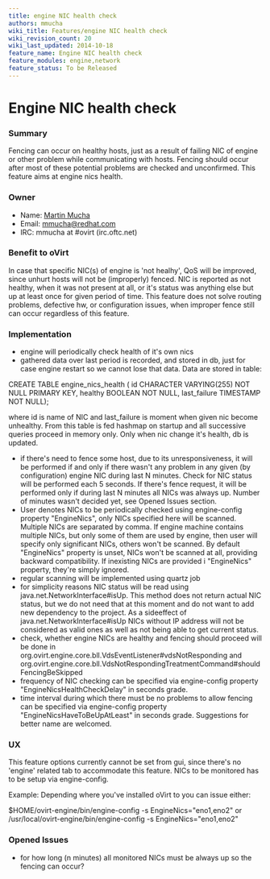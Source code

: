 ```yaml
---
title: engine NIC health check
authors: mmucha
wiki_title: Features/engine NIC health check
wiki_revision_count: 20
wiki_last_updated: 2014-10-18
feature_name: Engine NIC health check
feature_modules: engine,network
feature_status: To be Released
---
```


# Engine NIC health check

### Summary

Fencing can occur on healthy hosts, just as a result of failing NIC of engine or other problem while communicating with hosts. Fencing should occur after most of these potential problems are checked and unconfirmed. This feature aims at engine nics health.

### Owner

*   Name: [Martin Mucha](User:mmucha)
*   Email: <mmucha@redhat.com>
*   IRC: mmucha at #ovirt (irc.oftc.net)

### Benefit to oVirt

In case that specific NIC(s) of engine is 'not healhy', QoS will be improved, since unhurt hosts will not be (improperly) fenced. NIC is reported as not healthy, when it was not present at all, or it's status was anything else but up at least once for given period of time. This feature does not solve routing problems, defective hw, or configuration issues, when improper fence still can occur regardless of this feature.

### Implementation

*   engine will periodically check health of it's own nics
*   gathered data over last period is recorded, and stored in db, just for case engine restart so we cannot lose that data. Data are stored in table:

CREATE TABLE engine_nics_health ( id CHARACTER VARYING(255) NOT NULL PRIMARY KEY, healthy BOOLEAN NOT NULL, last_failure TIMESTAMP NOT NULL);

where id is name of NIC and last_failure is moment when given nic become unhealthy. From this table is fed hashmap on startup and all successive queries proceed in memory only. Only when nic change it's health, db is updated.

*   if there's need to fence some host, due to its unresponsiveness, it will be performed if and only if there wasn't any problem in any given (by configuration) engine NIC during last N minutes. Check for NIC status will be performed each 5 seconds. If there's fence request, it will be performed only if during last N minutes all NICs was always up. Number of minutes wasn't decided yet, see Opened Issues section.
*   User denotes NICs to be periodically checked using engine-config property "EngineNics", only NICs specified here will be scanned. Multiple NICs are separated by comma. If engine machine contains multiple NICs, but only some of them are used by engine, then user will specify only significant NICs, others won't be scanned. By default "EngineNics" property is unset, NICs won't be scanned at all, providing backward compatibility. If inexisting NICs are provided i "EngineNics" property, they're simply ignored.
*   regular scanning will be implemented using quartz job
*   for simplicity reasons NIC status will be read using java.net.NetworkInterface#isUp. This method does not return actual NIC status, but we do not need that at this moment and do not want to add new dependency to the project. As a sideeffect of java.net.NetworkInterface#isUp NICs without IP address will not be considered as valid ones as well as not being able to get current status.
*   check, whether engine NICs are healthy and fencing should proceed will be done in org.ovirt.engine.core.bll.VdsEventListener#vdsNotResponding and org.ovirt.engine.core.bll.VdsNotRespondingTreatmentCommand#shouldFencingBeSkipped
*   frequency of NIC checking can be specified via engine-config property "EngineNicsHealthCheckDelay" in seconds grade.
*   time interval during which there must be no problems to allow fencing can be specified via engine-config property "EngineNicsHaveToBeUpAtLeast" in seconds grade. Suggestions for better name are welcomed.

### UX

This feature options currently cannot be set from gui, since there's no 'engine' related tab to accommodate this feature. NICs to be monitored has to be setup via engine-config.

Example: Depending where you've installed oVirt to you can issue either:

$HOME/ovirt-engine/bin/engine-config -s EngineNics="eno1,eno2" or /usr/local/ovirt-engine/bin/engine-config -s EngineNics="eno1,eno2"

### Opened Issues

*   for how long (n minutes) all monitored NICs must be always up so the fencing can occur?
